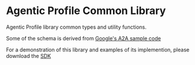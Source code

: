 # Agentic Profile Common Library

Agentic Profile library common types and utility functions.

Some of the schema is derived from [Google's A2A sample code](https://github.com/google/A2A.git)

For a demonstration of this library and examples of its implemention, please download the [SDK](https://github.com/agentic-profile/agentic-profile-a2a)

